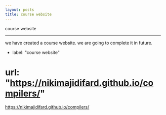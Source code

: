 ```yaml
---
layout: posts
title: course website
---
```


course website

---

we have created a course website.
we are going to complete it in future.


- label: "course website"
# url: "https://nikimajidifard.github.io/compilers/"

https://nikimajidifard.github.io/compilers/


